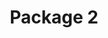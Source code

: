 ---
title: "Package 2"

description: "This package is designed for those looking to expand their sound setup for a larger audience. It features two powerful powered speakers. A wired vocal microphone package (microphone, stand and cable) is included with this package."

image: "/assets/images/package2.jpg"

price: 99

items_included:
    - 2 x EV ZLX-12P-G2 Powered Speaker
    - 2 x Tripod Speaker Stand
    - 1 x Shure SM58 Wired Vocal Microphone
    - 1 x 25 ft XLR Microphone Cable
    - 1 x Microphone Stand

features:
    - Bluetooth channel for playing audio from your phone/tablet
    - Two XLR and 1/4 inch TS inputs allowing you to connect one microphone and one instrument or two microphones
    - Hi-Z input for direct guitar connections
    - 3-Band and Parametric EQ for sound enhancement
    - Built in effects such as reverb to further enhance your sound

perfect_for:
    - Indoor Weddings 
    - Birthday parties 
    - Indoor school events
    - Corporate events

system_power: 2000

upgrades: "Replace wired vocal microphone with a wireless vocal microphone for an extra $20 per day"


layout: package
---